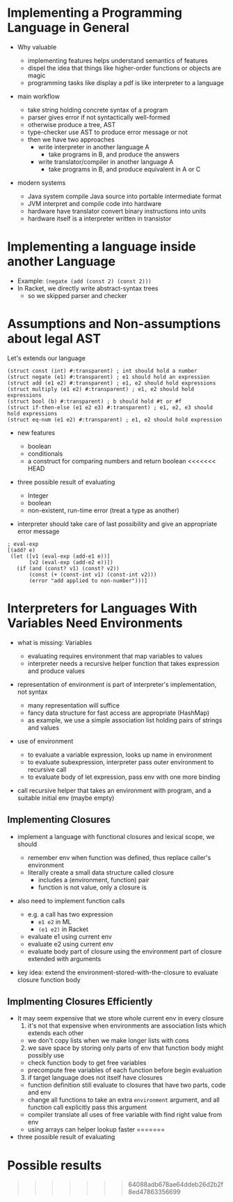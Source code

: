 # Implementing a Programming Language in General

- Why valuable
  - implementing features helps understand semantics of features
  - dispel the idea that things like higher-order functions or objects are magic
  - programming tasks like display a pdf is like interpreter to a language

- main workflow
  - take string holding concrete syntax of a program
  - parser gives error if not syntactically well-formed
  - otherwise produce a tree, AST
  - type-checker use AST to produce error message or not
  - then we have two approaches
    + write interpreter in another language A
      - take programs in B, and produce the answers
    + write translator/compiler in another language A
      - take programs in B, and produce equivalent in A or C

- modern systems
  + Java system compile Java source into portable intermediate format
  + JVM interpret and compile code into hardware
  + hardware have translator convert binary instructions into units
  + hardware itself is a interpreter written in transistor

# Implementing a language inside another Language

- Example: `(negate (add (const 2) (const 2)))`
- In Racket, we directly write abstract-syntax trees
  - so we skipped parser and checker

# Assumptions and Non-assumptions about legal AST

Let's extends our language

```racket
(struct const (int) #:transparent) ; int should hold a number
(struct negate (e1) #:transparent) ; e1 should hold an expression
(struct add (e1 e2) #:transparent) ; e1, e2 should hold expressions
(struct multiply (e1 e2) #:transparent) ; e1, e2 should hold expressions
(struct bool (b) #:transparent) ; b should hold #t or #f
(struct if-then-else (e1 e2 e3) #:transparent) ; e1, e2, e3 should hold expressions
(struct eq-num (e1 e2) #:transparent) ; e1, e2 should hold expression
```

- new features
  - boolean
  - conditionals
  - a construct for comparing numbers and return boolean
<<<<<<< HEAD

- three possible result of evaluating
  - Integer
  - boolean
  - non-existent, run-time error (treat a type as another)

- interpreter should take care of last possibility and give an appropriate error message

```racket
; eval-exp
[(add? e)
 (let ([v1 (eval-exp (add-e1 e))]
       [v2 (eval-exp (add-e2 e))])
   (if (and (const? v1) (const? v2))
       (const (+ (const-int v1) (const-int v2)))
       (error "add applied to non-number")))]
```

# Interpreters for Languages With Variables Need Environments

- what is missing: Variables
  - evaluating requires environment that map variables to values
  - interpreter needs a recursive helper function that takes expression and produce values

- representation of environment is part of interpreter's implementation, not syntax
  - many representation will suffice
  - fancy data structure for fast access are appropriate (HashMap)
  - as example, we use a simple association list holding pairs of strings and values

- use of environment
  - to evaluate a variable expression, looks up name in environment
  - to evaluate subexpression, interpreter pass outer environment to recursive call
  - to evaluate body of let expression, pass env with one more binding

- call recursive helper that takes an environment with program, and a suitable initial env (maybe empty)


## Implementing Closures

- implement a language with functional closures and lexical scope, we should
  - remember env when function was defined, thus replace caller's environment
  - literally create a small data structure called closure
    - includes a (environment, function) pair
    - function is not value, only a closure is

- also need to implement function calls
  - e.g. a call has two expression
    - `e1 e2` in ML
    - `(e1 e2)` in Racket
  - evaluate e1 using current env
  - evaluate e2 using current env
  - evaluate body part of closure using the environment part of closure extended with arguments

- key idea: extend the environment-stored-with-the-closure to evaluate closure function body

## Implmenting Closures Efficiently

- It may seem expensive that we store whole current env in every closure
  1. it's not that expensive when environments are association lists which extends each other
    - we don't copy lists when we make longer lists with cons
  2. we save space by storing only parts of env that function body might possibly use
    - check function body to get free variables
    - precompute free variables of each function before begin evaluation
  3. if target language does not itself have closures
    - function definition still evaluate to closures that have two parts, code and env
    - change all functions to take an extra `environment` argument, and all function call explicitly pass this argument
    - compiler translate all uses of free variable with find right value from env
    - using arrays can helper lookup faster
=======
- three possible result of evaluating 





# Possible results


>>>>>>> 64088adb678ae64ddeb26d2b2f8ed47863356699
